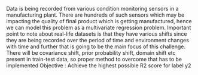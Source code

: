 Data is being recorded from various condition monitoring sensors in a manufacturing plant. There are hundreds of such sensors which may be impacting the quality of final product which is getting manufactured, hence we can model this problem as a multivariate regression problem. Important point to note about real-life datasets is that they have various shifts since they are being recorded over the period of time and environment changes with time and further that is going to be the main focus of this challenge. There will be covariance shift, prior probability shift, domain shift etc present in train-test data, so proper method to overcome that has to be implemented
Objective : Achieve the highest possible R2 score for label y2
